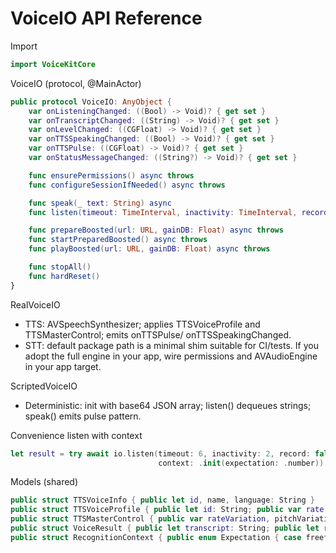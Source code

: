 # VoiceIO API Reference

Import
```swift
import VoiceKitCore
```

VoiceIO (protocol, @MainActor)
```swift
public protocol VoiceIO: AnyObject {
    var onListeningChanged: ((Bool) -> Void)? { get set }
    var onTranscriptChanged: ((String) -> Void)? { get set }
    var onLevelChanged: ((CGFloat) -> Void)? { get set }
    var onTTSSpeakingChanged: ((Bool) -> Void)? { get set }
    var onTTSPulse: ((CGFloat) -> Void)? { get set }
    var onStatusMessageChanged: ((String?) -> Void)? { get set }

    func ensurePermissions() async throws
    func configureSessionIfNeeded() async throws

    func speak(_ text: String) async
    func listen(timeout: TimeInterval, inactivity: TimeInterval, record: Bool) async throws -> VoiceResult

    func prepareBoosted(url: URL, gainDB: Float) async throws
    func startPreparedBoosted() async throws
    func playBoosted(url: URL, gainDB: Float) async throws

    func stopAll()
    func hardReset()
}
```

RealVoiceIO
- TTS: AVSpeechSynthesizer; applies TTSVoiceProfile and TTSMasterControl; emits onTTSPulse/ onTTSSpeakingChanged.
- STT: default package path is a minimal shim suitable for CI/tests. If you adopt the full engine in your app, wire permissions and AVAudioEngine in your app target.

ScriptedVoiceIO
- Deterministic: init with base64 JSON array; listen() dequeues strings; speak() emits pulse pattern.

Convenience listen with context
```swift
let result = try await io.listen(timeout: 6, inactivity: 2, record: false,
                                 context: .init(expectation: .number))
```

Models (shared)
```swift
public struct TTSVoiceInfo { public let id, name, language: String }
public struct TTSVoiceProfile { public let id: String; public var rate: Double; public var pitch, volume: Float }
public struct TTSMasterControl { public var rateVariation, pitchVariation, volume: Float }
public struct VoiceResult { public let transcript: String; public let recordingURL: URL? }
public struct RecognitionContext { public enum Expectation { case freeform, name(allowed: [String]), number } }
```
